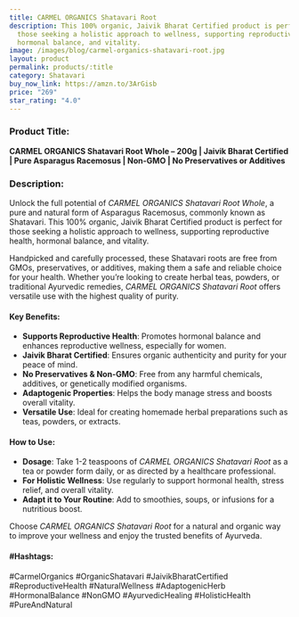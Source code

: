 ```yaml
---
title: CARMEL ORGANICS Shatavari Root
description: This 100% organic, Jaivik Bharat Certified product is perfect for
  those seeking a holistic approach to wellness, supporting reproductive health,
  hormonal balance, and vitality.
image: /images/blog/carmel-organics-shatavari-root.jpg
layout: product
permalink: products/:title
category: Shatavari
buy_now_link: https://amzn.to/3ArGisb
price: "269"
star_rating: "4.0"
---
```

### Product Title:
**CARMEL ORGANICS Shatavari Root Whole – 200g | Jaivik Bharat Certified | Pure Asparagus Racemosus | Non-GMO | No Preservatives or Additives**

### Description:
Unlock the full potential of *CARMEL ORGANICS Shatavari Root Whole*, a pure and natural form of Asparagus Racemosus, commonly known as Shatavari. This 100% organic, Jaivik Bharat Certified product is perfect for those seeking a holistic approach to wellness, supporting reproductive health, hormonal balance, and vitality. 

Handpicked and carefully processed, these Shatavari roots are free from GMOs, preservatives, or additives, making them a safe and reliable choice for your health. Whether you’re looking to create herbal teas, powders, or traditional Ayurvedic remedies, *CARMEL ORGANICS Shatavari Root* offers versatile use with the highest quality of purity.

#### Key Benefits:
- **Supports Reproductive Health**: Promotes hormonal balance and enhances reproductive wellness, especially for women.
- **Jaivik Bharat Certified**: Ensures organic authenticity and purity for your peace of mind.
- **No Preservatives & Non-GMO**: Free from any harmful chemicals, additives, or genetically modified organisms.
- **Adaptogenic Properties**: Helps the body manage stress and boosts overall vitality.
- **Versatile Use**: Ideal for creating homemade herbal preparations such as teas, powders, or extracts.

#### How to Use:
- **Dosage**: Take 1-2 teaspoons of *CARMEL ORGANICS Shatavari Root* as a tea or powder form daily, or as directed by a healthcare professional.
- **For Holistic Wellness**: Use regularly to support hormonal health, stress relief, and overall vitality.
- **Adapt it to Your Routine**: Add to smoothies, soups, or infusions for a nutritious boost.

Choose *CARMEL ORGANICS Shatavari Root* for a natural and organic way to improve your wellness and enjoy the trusted benefits of Ayurveda.

#### #Hashtags:
#CarmelOrganics #OrganicShatavari #JaivikBharatCertified #ReproductiveHealth #NaturalWellness #AdaptogenicHerb #HormonalBalance #NonGMO #AyurvedicHealing #HolisticHealth #PureAndNatural
